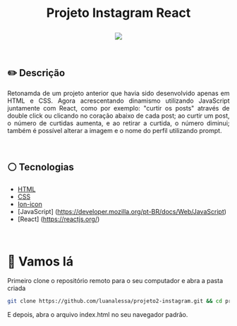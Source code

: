 # <p align = "center"> Projeto Instagram React</p>

<p align = "center"> <img src="https://user-images.githubusercontent.com/72531277/195154939-7c243ce9-0050-4a72-8350-1708ce797174.png" /></p>

</br>

## ✏️ Descrição
<p align="justify" >Retonamda de um projeto anterior que havia sido desenvolvido apenas em HTML e CSS. Agora acrescentando dinamismo utilizando JavaScript juntamente com React, como por exemplo: "curtir os posts" através de double click ou clicando no coração abaixo de cada post; ao curtir um post, o número de curtidas aumenta, e ao retirar a curtida, o número diminui; também é possível alterar a imagem e o nome do perfil utilizando prompt.</p>

</br>

##  <p align = "left"> :white_circle: Tecnologias</p>

- [HTML](https://developer.mozilla.org/pt-BR/docs/Web/HTML)
- [CSS](https://www.w3schools.com/css/)
- [Ion-icon](https://ionic.io/ionicons)
- [JavaScript] (https://developer.mozilla.org/pt-BR/docs/Web/JavaScript)
- [React] (https://reactjs.org/)

</br>

# 🏁 Vamos lá 

Primeiro clone o repositório remoto para o seu computador e abra a pasta criada

```bash
git clone https://github.com/luanalessa/projeto2-instagram.git && cd projeto2-instagram
```

E depois, abra o arquivo index.html no seu navegador padrão.
